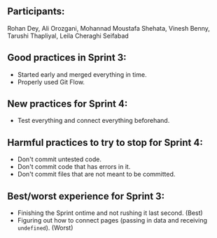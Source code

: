 ## Participants: 
Rohan Dey, Ali Orozgani, Mohannad Moustafa Shehata, Vinesh Benny, Tarushi Thapliyal, Leila Cheraghi Seifabad

## Good practices in Sprint 3:
- Started early and merged everything in time.
- Properly used Git Flow.

## New practices for Sprint 4:
- Test everything and connect everything beforehand.

## Harmful practices to try to stop for Sprint 4:
- Don't commit untested code.
- Don't commit code that has errors in it.
- Don't commit files that are not meant to be committed. 

## Best/worst experience for Sprint 3:
- Finishing the Sprint ontime and not rushing it last second. (Best)
- Figuring out how to connect pages (passing in data and receiving `undefined`). (Worst)